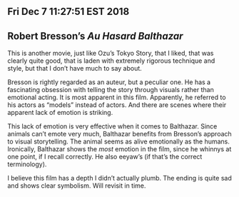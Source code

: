 Fri Dec  7 11:27:51 EST 2018
----------------------------
Robert Bresson’s _Au Hasard Balthazar_
--------------------------------------

This is another movie, just like Ozu’s Tokyo Story, that I liked, that was
clearly quite good, that is laden with extremely rigorous technique and style,
but that I don’t have much to say about.

Bresson is rightly regarded as an auteur, but a peculiar one. He has a
fascinating obsession with telling the story through visuals rather than
emotional acting. It is most apparent in this film. Apparently, he referred to
his actors as “models” instead of actors. And there are scenes where their
apparent lack of emotion is striking.

This lack of emotion is very effective when it comes to Balthazar. Since animals
can’t emote very much, Balthazar benefits from Bresson’s approach to visual
storytelling. The animal seems as alive emotionally as the humans. Ironically,
Balthazar shows the _most_ emotion in the film, since he whinnys at one point,
if I recall correctly. He also eeyaw’s (if that’s the correct terminology).

I believe this film has a depth I didn’t actually plumb. The ending is quite sad
and shows clear symbolism. Will revisit in time.
